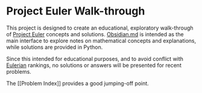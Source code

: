 # Project Euler Walk-through
This project is designed to create an educational, exploratory walk-through of [Project Euler](https://projecteuler.net/) concepts and solutions. [Obsidian.md](https://obsidian.md/) is intended as the main interface to explore notes on mathematical concepts and explanations, while solutions are provided in Python.

Since this intended for educational purposes, and to avoid conflict with [Eulerian](https://projecteuler.net/eulerians) rankings, no solutions or answers will be presented for recent problems.

The [[Problem Index]] provides a good jumping-off point.